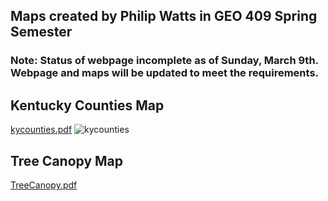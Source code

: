## Maps created by Philip Watts in GEO 409 Spring Semester

### Note: Status of webpage incomplete as of Sunday, March 9th. Webpage and maps will be updated to meet the requirements. 

## Kentucky Counties Map
[kycounties.pdf](https://github.com/user-attachments/files/19153441/kycounties.pdf)
![kycounties](https://github.com/user-attachments/assets/9c82a6f6-fc79-477d-ad23-fc35992c27f5)

## Tree Canopy Map
[TreeCanopy.pdf](https://github.com/user-attachments/files/19153442/TreeCanopy.pdf)
